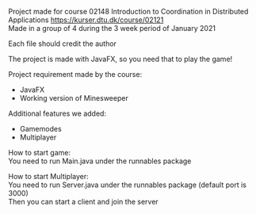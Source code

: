 Project made for course 02148 Introduction to Coordination in Distributed Applications https://kurser.dtu.dk/course/02121  
Made in a group of 4 during the 3 week period of January 2021

Each file should credit the author

The project is made with JavaFX, so you need that to play the game! 

Project requirement made by the course: 
- JavaFX 
- Working version of Minesweeper
 
Additional features we added:
- Gamemodes 
- Multiplayer

How to start game:  
You need to run Main.java under the runnables package

How to start Multiplayer:  
You need to run Server.java under the runnables package (default port is 3000)  
Then you can start a client and join the server
